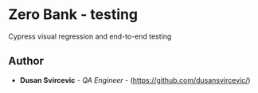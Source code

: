 # Zero Bank - testing

Cypress visual regression and end-to-end testing

## Author

* **Dusan Svircevic** - *QA Engineer* - (https://github.com/dusansvircevic/)
